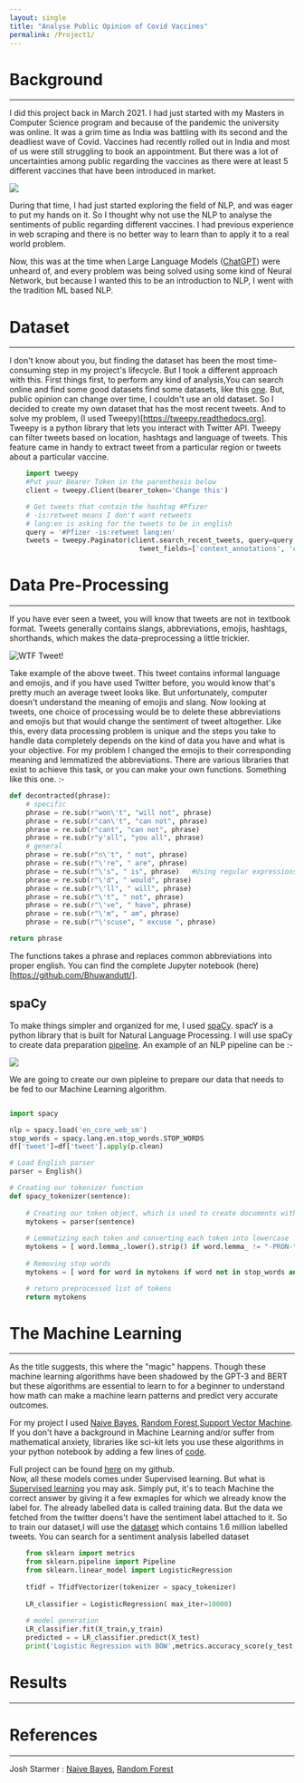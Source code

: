 ```yaml
---
layout: single
title: "Analyse Public Opinion of Covid Vaccines"
permalink: /Project1/
---
```



# Background

---
I did this project back in March 2021. I had just started with my Masters in Computer Science program and because of the
pandemic the university was online. It was a grim time as India was battling with its second and the deadliest wave of Covid.
Vaccines had recently rolled out in India and most of us were still struggling to book an appointment. But there was a 
lot of uncertainties among public regarding the vaccines as there were at least 5 different vaccines that have 
been introduced in market.

![](../media/giphy.gif)

During that time, I had just started exploring the field of NLP, and was eager to put my hands on it. So I thought why 
not use the NLP to analyse the sentiments of public regarding different vaccines. I had previous experience in web scraping 
and there is no better way to learn than to apply it to a real world problem.

Now, this was at the time when Large Language Models ([ChatGPT](https://chat.openai.com)) were unheard of, and every problem was being solved using some
kind of Neural Network, but because I wanted this to be an introduction to NLP, I went with the tradition ML based NLP.

# Dataset

---

I don't know about you, but finding the dataset has been the most time-consuming step in my project's lifecycle. But I took a different approach with this. First things first, to perform any kind of analysis,You can search online and find some good datasets find some datasets, like this [one](https://www.kaggle.com/datasets/gpreda/all-covid19-vaccines-tweets). But, public opinion can change over time, I couldn't use an old dataset. So I decided to create my own dataset that has the most recent tweets. And to solve my problem, (I used Tweepy)[https://tweepy.readthedocs.org]. Tweepy is a python library that lets you interact with Twitter API. Tweepy can filter tweets based on location, hashtags and language of tweets. This 
feature came in handy to extract tweet from a particular region or tweets about a particular vaccine.

<!--I used the [twint](https://github.com/twintproject/twint). Twint is a beautiful libraby that lets your scrape tweets right off the hook. (You don't have to register for an api either.) 
-->

```python
    import tweepy
    #Put your Bearer Token in the parenthesis below
    client = tweepy.Client(bearer_token='Change this')

    # Get tweets that contain the hashtag #Pfizer
    # -is:retweet means I don't want retweets
    # lang:en is asking for the tweets to be in english
    query = '#Pfizer -is:retweet lang:en'
    tweets = tweepy.Paginator(client.search_recent_tweets, query=query,
                                tweet_fields=['context_annotations', 'created_at'], max_results=100).flatten(limit=1000)
```

# Data Pre-Processing

---

If you have ever seen a tweet, you will know that tweets are not in textbook format. Tweets generally contains slangs, abbreviations,
emojis, hashtags, shorthands, which makes the data-preprocessing a little trickier.

![WTF Tweet!](../media/GSTweet.png)

Take example of the above tweet. This tweet contains informal language and emojis, and if you have used Twitter before, you would know that's pretty much an average tweet looks like. But unfortunately, computer doesn't understand the meaning of emojis and slang. Now looking at tweets, one choice of processing would be to delete these abbreviations and emojis but that would change the sentiment of tweet altogether. Like this, every data processing problem is unique and the steps you take to handle data completely depends on the kind of data you have and what is your objective. For my problem I changed the emojis to their corresponding meaning and lemmatized the abbreviations. There are various libraries that exist to  achieve this task, or you can make your own functions. Something like this one. :- 
```python
def decontracted(phrase):
    # specific
    phrase = re.sub(r"won\'t", "will not", phrase)
    phrase = re.sub(r"can\'t", "can not", phrase)
    phrase = re.sub(r"cant", "can not", phrase)
    phrase = re.sub(r"y'all", "you all", phrase)
    # general
    phrase = re.sub(r"n\'t", " not", phrase)
    phrase = re.sub(r"\'re", " are", phrase)
    phrase = re.sub(r"\'s", " is", phrase)   #Using regular expressions to expand the contractions
    phrase = re.sub(r"\'d", " would", phrase)
    phrase = re.sub(r"\'ll", " will", phrase)
    phrase = re.sub(r"\'t", " not", phrase)
    phrase = re.sub(r"\'ve", " have", phrase)
    phrase = re.sub(r"\'m", " am", phrase)
    phrase = re.sub(r"\'scuse", " excuse ", phrase)

return phrase
```
The functions takes a phrase and replaces common abbreviations into proper english. 
You can find the complete Jupyter notebook (here)[https://github.com/Bhuwandutt/].

## spaCy

To make things simpler and organized for me, I used [spaCy](https://spacy.io). spacY is a python library that is built for Natural Language Processing. I will use spaCy to create  data preparation [pipeline](https://spacy.io/usage/processing-pipelines). An example of an NLP pipeline can be :- 


![](../media/spacy-pipeline.png)

We are going to create our own pipleine to prepare our data  that needs to be fed to our Machine Learning algorithm. 

```python

import spacy

nlp = spacy.load('en_core_web_sm')
stop_words = spacy.lang.en.stop_words.STOP_WORDS
df['tweet']=df['tweet'].apply(p.clean)

# Load English parser
parser = English()

# Creating our tokenizer function
def spacy_tokenizer(sentence):
    
    # Creating our token object, which is used to create documents with linguistic annotations.
    mytokens = parser(sentence)
    
    # Lemmatizing each token and converting each token into lowercase
    mytokens = [ word.lemma_.lower().strip() if word.lemma_ != "-PRON-" else word.lower_ for word in nlp(str(mytokens))]
    
    # Removing stop words
    mytokens = [ word for word in mytokens if word not in stop_words and word not in punctuations ]

    # return preprocessed list of tokens
    return mytokens

```

# The Machine Learning

---

As the title suggests, this where the "magic" happens. Though these machine learning algorithms have been shadowed by the GPT-3 and BERT but these algorithms are essential to learn to for a beginner to understand how math can make a machine learn patterns and predict very accurate outcomes.  

For my project I used [Naive Bayes](https://www.youtube.com/watch?v=O2L2Uv9pdDA), [Random Forest](https://www.youtube.com/watch?v=J4Wdy0Wc_xQ),[Support Vector Machine](https://www.youtube.com/watch?v=efR1C6CvhmE). If you don't have a background in Machine Learning  and/or suffer from mathematical anxiety, libraries like sci-kit lets you use these algorithms in your python notebook by adding a few lines of [code](https://scikit-learn.org/stable/supervised_learning.html).

Full project can be found [here](https://github.com/BhuwanDutt/) on my github.  
Now, all these models comes under Supervised learning. But what is [Supervised learning](https://www.datacamp.com/blog/supervised-machine-learning) you may ask. Simply put, it's to teach Machine the correct answer by giving it a few exmaples for which we already know the label for. The already labelled data is called training data. 
But the data we fetched from the twitter doens't have the sentiment label attached to it. So to train our dataset,I  will use the [dataset](https://www.kaggle.com/datasets/kazanova/sentiment140) which contains 1.6 million labelled tweets. You can search for a sentiment analysis labelled dataset 
    

```python
    from sklearn import metrics
    from sklearn.pipeline import Pipeline
    from sklearn.linear_model import LogisticRegression
    
    tfidf = TfidfVectorizer(tokenizer = spacy_tokenizer)
    
    LR_classifier = LogisticRegression( max_iter=10000)
   
    # model generation
    LR_classifier.fit(X_train,y_train)
    predicted = = LR_classifier.predict(X_test)
    print('Logistic Regression with BOW',metrics.accuracy_score(y_test, predicted))
```
# Results
--------------------------------




<!---
#### Bias and Variance

In machine learning, we often train models to make predictions or decisions based on data. Bias and variance are two important concepts that help us understand how well our model performs.  

Bias refers to the error that occurs due to the simplifying assumptions made by the model. A model with high bias tends to be too simple, making strong assumptions that may not be realistic. For example, if we  have a linear regression model to predict housing prices but the model assumes that the relationship between 
the features and the price is always a straight line, it might struggle to capture more complex patterns, leading to high bias.

Variance, on the other hand, refers to the amount that the predictions of a model vary for different training sets. 
It measures the model's sensitivity to the specific data points it's trained on. A model with high variance is overly 
complex and can "overfit" the training data. This leads to poor performance when the model encounters new, unseen data.
To achieve good predictive performance, we aim to strike a balance between bias and variance. 
This is known as the bias-variance tradeoff.
We want our model to have enough complexity to capture the underlying patterns in the data (low bias) while avoiding
over-fitting and maintaining generalizability (low variance).
Understanding bias and variance allows us to diagnose and address issues with our models.
--->

# References

---

Josh Starmer : [Naive Bayes](https://www.youtube.com/watch?v=O2L2Uv9pdDA), [Random Forest](https://www.youtube.com/watch?v=J4Wdy0Wc_xQ)